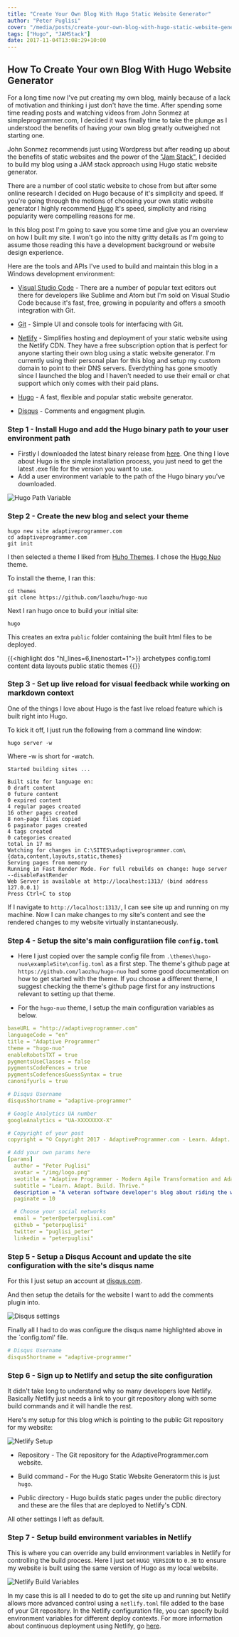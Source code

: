 ```yaml
---
title: "Create Your Own Blog With Hugo Static Website Generator"
author: "Peter Puglisi"
cover: "/media/posts/create-your-own-blog-with-hugo-static-website-generator/cover.jpg"
tags: ["Hugo", "JAMStack"]
date: 2017-11-04T13:08:29+10:00
---
```


## How To Create Your own Blog With Hugo Website Generator

For a long time now I've put creating my own blog, mainly because of a lack of motivation and thinking i just don't have the time.  After spending some time reading posts and watching videos from John Sonmez at simpleprogrammer.com, I decided it was finally time to take the plunge as I understood the benefits of having your own blog greatly outweighed not starting one.

John Sonmez recommends just using Wordpress but after reading up about the benefits of  static websites and the power of the ["Jam Stack"](https://jamstack.org/), I decided to build my blog using a JAM stack approach using Hugo static website generator.

There are a number of cool static website to chose from but after some online research I decided on Hugo because of it's simplicity and speed.  If you're going through the motions of choosing your own static website generator I highly recommend [Hugo](http://hugo.io/)  It's speed, simplicity and rising popularity were compelling reasons for me.

In this blog post I'm going to save you some time and give you an overview on how I built my site. I won't go into the nitty gritty details as I'm going to assume those reading this have a development background or website design experience.

Here are the tools and APIs I've used to build and maintain this blog in a Windows development environment: 

* [Visual Studio Code](https://code.visualstudio.com/) - There are a number of popular text editors out there for developers like Sublime and Atom but I'm sold on Visual Studio Code because it's fast, free, growing in popularity and offers a smooth integration with Git.

* [Git](https://git-scm.com/) - Simple UI and console tools for interfacing with Git.

* [Netlify](https://www.netlify.com) - Simplifies hosting and deployment of your static website using the Netlify CDN. They have a free subscription option that is perfect for anyone starting their own blog using a static website generator. I'm currently using their personal plan for this blog and setup my custom domain to point to their DNS servers. Everdything has gone smootly since I launched the blog and I haven't needed to use their email or chat support which only comes with their paid plans.

* [Hugo](https://gohugo.io) - A fast, flexible and popular static website generator.

* [Disqus](https://disqus.com/) - Comments and engagment plugin.


### Step 1 - Install Hugo and add the Hugo binary path to your user environment path

* Firstly I downloaded the latest binary release from [here](https://github.com/gohugoio/hugo/releases). One thing I love about Hugo is the simple installation process, you just need to get the latest .exe file for the version you want to use.
* Add a user environment variable to the path of the Hugo binary you've downloaded.

![Hugo Path Variable](/media/posts/create-your-own-blog-with-hugo-static-website-generator/hugo-path-variable.png)


### Step 2 - Create the new blog and select your theme

```
hugo new site adaptiveprogrammer.com
cd adaptiveprogrammer.com
git init
```

I then selected a theme I liked from [Huho Themes](https://themes.gohugo.io). I chose the [Hugo Nuo](https://themes.gohugo.io/hugo-nuo/) theme.

To install the theme, I ran this:

```
cd themes
git clone https://github.com/laozhu/hugo-nuo 
```

Next I ran hugo once to build your initial site:

```
hugo
```

This creates an extra `public` folder containing the built html files to be deployed.

{{<highlight dos "hl_lines=6,linenostart=1">}}
archetypes
config.toml
content
data
layouts
public
static
themes
{{</highlight>}}


### Step 3 - Set up live reload for visual feedback while working on markdown context

One of the things I love about Hugo is the fast live reload feature which is built right into Hugo.  

To kick it off, I just run the following from a command line window:

```
hugo server -w
```

Where -w is short for -watch.

```
Started building sites ...

Built site for language en:
0 draft content
0 future content
0 expired content
4 regular pages created
16 other pages created
8 non-page files copied
6 paginator pages created
4 tags created
0 categories created
total in 17 ms
Watching for changes in C:\SITES\adaptiveprogrammer.com\{data,content,layouts,static,themes}
Serving pages from memory
Running in Fast Render Mode. For full rebuilds on change: hugo server --disableFastRender
Web Server is available at http://localhost:1313/ (bind address 127.0.0.1)
Press Ctrl+C to stop
```

If I navigate to `http://localhost:1313/`, I can see site up and running on my machine. Now I can make changes to my site's content and see the rendered changes to my website virtually instantaneously. 


### Step 4 - Setup the site's main configuratiion file `config.toml`

* Here I just copied over the sample config file from `.\themes\hugo-nuo\exampleSite\config.toml` as a first step. The theme's github page at `https://github.com/laozhu/hugo-nuo` had some good documentation on how to get started with the theme.  If you choose a different theme, I suggest checking the theme's github page first for any instructions relevant to setting up that theme.

* For the `hugo-nuo` theme, I setup the main configuration variables as below.

``` yaml
baseURL = "http://adaptiveprogrammer.com"
languageCode = "en"
title = "Adaptive Programmer"
theme = "hugo-nuo"
enableRobotsTXT = true
pygmentsUseClasses = false
pygmentsCodeFences = true
pygmentsCodefencesGuessSyntax = true
canonifyurls = true

# Disqus Username
disqusShortname = "adaptive-programmer"

# Google Analytics UA number
googleAnalytics = "UA-XXXXXXXX-X"

# Copyright of your post
copyright = "© Copyright 2017 - AdaptiveProgrammer.com - Learn. Adapt. Build. Thrive."

# Add your own params here
[params]
  author = "Peter Puglisi"
  avatar = "/img/logo.png"
  seotitle = "Adaptive Programmer - Modern Agile Transformation and Adaptive Software Engineering"
  subtitle = "Learn. Adapt. Build. Thrive."
  description = "A veteran software developer's blog about riding the wave of modern agile transformation. Bloggers mindset: Be happy and satisfied today and always be eager for more."
  paginate = 10

  # Choose your social networks
  email = "peter@peterpuglisi.com"
  github = "peterpuglisi"
  twitter = "puglisi_peter"
  linkedin = "peterpuglisi"
```

### Step 5 - Setup a Disqus Account and update the site configuration with the site's disqus name

For this I just setup an account at [disqus.com](http://www.disqus.com).

And then setup the details for the website I want to add the comments plugin into.

![Disqus settings](/media/posts/create-your-own-blog-with-hugo-static-website-generator/hugo-disqus-settings.png)

Finally all I had to do was configure the disqus name highlighted above in the `config.toml' file.

``` yaml
# Disqus Username
disqusShortname = "adaptive-programmer"
```

### Step 6 - Sign up to Netlify and setup the site configuration

It didn't take long to understand why so many developers love Netlify. Basically Netlify just needs a link to your git repository along with some build commands and it will handle the rest.

Here's my setup for this blog which is pointing to the public Git repository for my website:

![Netlify Setup](/media/posts/create-your-own-blog-with-hugo-static-website-generator/hugo-netlify-setup.png)

* Repository - The Git repository for the AdaptiveProgrammer.com website.

* Build command - For the Hugo Static Website Generatorm this is just `hugo`.

* Public directory - Hugo builds static pages under the public directory and these are the files that are deployed to Netlify's CDN.

All other settings I left as default.


### Step 7 - Setup build environment variables in Netlify

This is where you can override any build environment variables in Netlify for controlling the build process. Here I just set `HUGO_VERSION` to `0.30` to ensure my website is built using the same version of Hugo as my local website.

![Netlify Build Variables](/media/posts/create-your-own-blog-with-hugo-static-website-generator/netlify-build-variables.png)

In my case this is all I needed to do to get the site up and running but Netlify allows more advanced control using a `netlify.toml` file added to the base of your Git repository. In the Netlify configuration file, you can specify build environment variables for different deploy contexts.  For more information about continuous deployment using Netlify, go [here](https://www.netlify.com/docs/continuous-deployment/). 

